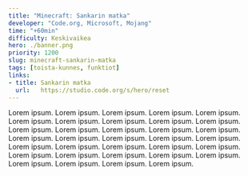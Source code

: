 ```yaml
---
title: "Minecraft: Sankarin matka"
developer: "Code.org, Microsoft, Mojang"
time: "+60min"
difficulty: Keskivaikea
hero: ./banner.png
priority: 1200
slug: minecraft-sankarin-matka
tags: [toista-kunnes, funktiot]
links:
- title: Sankarin matka
  url:   https://studio.code.org/s/hero/reset
---
```



Lorem ipsum. Lorem ipsum. Lorem ipsum. Lorem ipsum. Lorem ipsum. Lorem ipsum. Lorem ipsum. Lorem ipsum. Lorem ipsum. Lorem ipsum. Lorem ipsum. Lorem ipsum. Lorem ipsum. Lorem ipsum. Lorem ipsum. Lorem ipsum. Lorem ipsum. Lorem ipsum. Lorem ipsum. Lorem ipsum. Lorem ipsum. Lorem ipsum. Lorem ipsum. Lorem ipsum. Lorem ipsum. Lorem ipsum. Lorem ipsum. Lorem ipsum. Lorem ipsum. Lorem ipsum. Lorem ipsum. Lorem ipsum. Lorem ipsum. Lorem ipsum.
